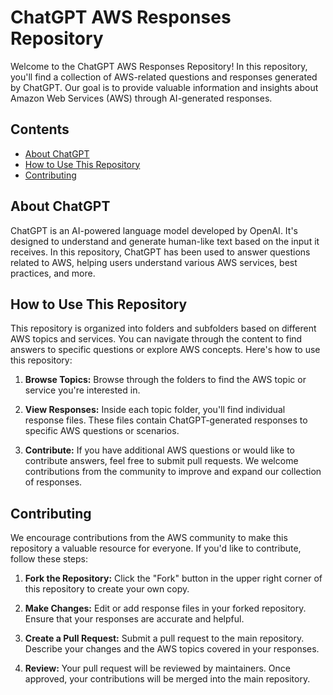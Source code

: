 # ChatGPT AWS Responses Repository

Welcome to the ChatGPT AWS Responses Repository! In this repository, you'll find a collection of AWS-related questions and responses generated by ChatGPT. Our goal is to provide valuable information and insights about Amazon Web Services (AWS) through AI-generated responses.

## Contents

- [About ChatGPT](#about-chatgpt)
- [How to Use This Repository](#how-to-use-this-repository)
- [Contributing](#contributing)

## About ChatGPT

ChatGPT is an AI-powered language model developed by OpenAI. It's designed to understand and generate human-like text based on the input it receives. In this repository, ChatGPT has been used to answer questions related to AWS, helping users understand various AWS services, best practices, and more.

## How to Use This Repository

This repository is organized into folders and subfolders based on different AWS topics and services. You can navigate through the content to find answers to specific questions or explore AWS concepts. Here's how to use this repository:

1. **Browse Topics:** Browse through the folders to find the AWS topic or service you're interested in.

2. **View Responses:** Inside each topic folder, you'll find individual response files. These files contain ChatGPT-generated responses to specific AWS questions or scenarios.

3. **Contribute:** If you have additional AWS questions or would like to contribute answers, feel free to submit pull requests. We welcome contributions from the community to improve and expand our collection of responses.

## Contributing

We encourage contributions from the AWS community to make this repository a valuable resource for everyone. If you'd like to contribute, follow these steps:

1. **Fork the Repository:** Click the "Fork" button in the upper right corner of this repository to create your own copy.

2. **Make Changes:** Edit or add response files in your forked repository. Ensure that your responses are accurate and helpful.

3. **Create a Pull Request:** Submit a pull request to the main repository. Describe your changes and the AWS topics covered in your responses.

4. **Review:** Your pull request will be reviewed by maintainers. Once approved, your contributions will be merged into the main repository.

